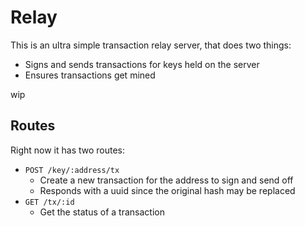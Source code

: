 # Relay

This is an ultra simple transaction relay server, that does two things:
- Signs and sends transactions for keys held on the server
- Ensures transactions get mined

wip

## Routes

Right now it has two routes:
- `POST /key/:address/tx`
	- Create a new transaction for the address to sign and send off
	- Responds with a uuid since the original hash may be replaced
- `GET /tx/:id`
    - Get the status of a transaction